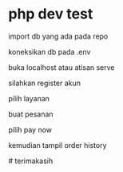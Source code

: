 # php dev test
<p> import db yang ada pada repo </p>
<p> koneksikan db pada .env </p>
<p> buka localhost atau atisan serve </p>
<p> silahkan register akun </p>
<p> pilih layanan </p>
<p> buat pesanan </p>
<p> pilih pay now </p>
<p> kemudian tampil order history </p>
# terimakasih
